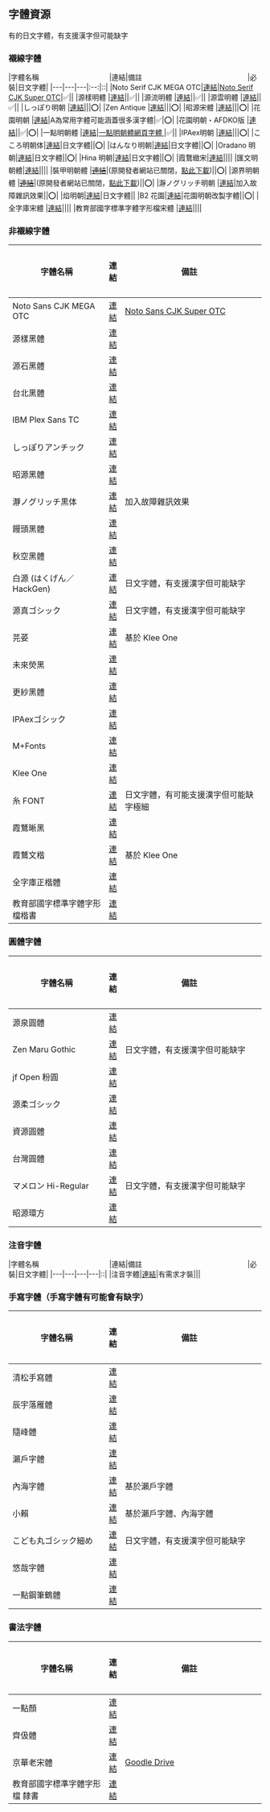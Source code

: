 ## 字體資源

有的日文字體，有支援漢字但可能缺字

### 襯線字體

|字體名稱　　　　　　　　　　|連結|備註　　　　　　　　　　　　　　　|必裝|日文字體|
|---|---|---|:--:|::|
|Noto Serif CJK MEGA OTC|[連結](https://github.com/notofonts/noto-cjk)|[Noto Serif CJK Super OTC](https://github.com/googlefonts/noto-cjk/releases/download/Serif2.003/01_NotoSerifCJK.ttc.zip)|✅||
|源樣明體 |[連結](https://github.com/ButTaiwan/genyo-font)||✅||
|源流明體 |[連結](https://github.com/ButTaiwan/genryu-font)||✅||
|源雲明體 |[連結](https://github.com/ButTaiwan/genwan-font)||✅||
|しっぽり明朝 |[連結](https://github.com/fontdasu/ShipporiMincho)|||⭕|
|Zen Antique |[連結](https://fonts.google.com/specimen/Zen+Antique)|||⭕|
|昭源宋體 |[連結](https://github.com/chiron-fonts/chiron-sung-hk)|||⭕|
|花園明朝 |[連結](https://zh.osdn.net/projects/hanazono-font/)|A為常用字體可能涵蓋很多漢字體|✅|⭕|
|花園明朝・AFDKO版 |[連結](https://github.com/cjkvi/HanaMinAFDKO)||✅|⭕|
|一點明朝體 |[連結](https://github.com/ichitenfont/I.Ming)|[一點明朝體網頁字體 ](https://github.com/ichitenfont/I.MingWebfont)|✅||
|IPAex明朝 |[連結](https://moji.or.jp/ipafont/ipaex00401/)|||⭕|
|こころ明朝体|[連結](https://typingart.net/?p=46)|日文字體||⭕|
|はんなり明朝|[連結](https://typingart.net/?p=44)|日文字體||⭕|
|Oradano 明朝|[連結](https://www.asahi-net.or.jp/~sd5a-ucd/freefonts/Oradano-Mincho/)|日文字體||⭕|
|Hina 明朝|[連結](https://github.com/satsuyako/Hina-Mincho)|日文字體||⭕|
|霞鶩緻宋|[連結](https://github.com/lxgw/LxgwZhiSong)||||
|匯文明朝體|[連結](https://github.com/bosswnx/huiwenmincho-improved)||||
|裝甲明朝體 |~~[連結](http://flopdesign.com/blog/font/5228/)~~|(原開發者網站已關閉，[點此下載](https://raw.githubusercontent.com/seraphwu/dip/main/SoukouMincho.ttf))||⭕|
|源界明朝體 |~~[連結](https://flopdesign.com/blog/font/5146/)~~|(原開發者網站已關閉，[點此下載](https://raw.githubusercontent.com/seraphwu/dip/main/genkai-mincho.ttf))||⭕|
|瀞ノグリッチ明朝 |[連結](https://github.com/amazusa/ToronoGlitch)|加入故障雜訊效果||⭕|
|焰明朝|[連結](https://fontgraphic.jp/download/fg-homura/)|日文字體||
|B2 花園|[連結](https://github.com/max32002/max-hana)|花園明朝改製字體||⭕|
|全字庫宋體 |[連結](https://data.gov.tw/dataset/5961)||||
|教育部國字標準字體字形檔宋體 |[連結](https://language.moe.gov.tw/result.aspx?classify_sn=23&subclassify_sn=436&content_sn=48)||||




### 非襯線字體

|字體名稱　　　　　　　　　　|連結|備註　　　　　　　　　　　　　　　|必裝|日文字體|
|---|---|---|---|:--:|
|Noto Sans CJK MEGA OTC|[連結](https://github.com/notofonts/noto-cjk)|[Noto Sans CJK Super OTC](https://github.com/notofonts/noto-cjk/releases/download/Sans2.004/00_NotoSansCJK.ttc.zip)|✅||
|源樣黑體|[連結](https://github.com/ButTaiwan/genyog-font)||✅||
|源石黑體|[連結](https://github.com/ButTaiwan/genseki-font)||✅||
|台北黑體|[連結](https://sites.google.com/view/jtfoundry/)||✅||
|IBM Plex Sans TC|[連結](https://github.com/IBM/plex/tree/master/packages/plex-sans-tc)||✅||
|しっぽりアンチック|[連結](https://github.com/fontdasu/ShipporiAntique)|||⭕|
|昭源黑體|[連結](https://github.com/chiron-fonts/chiron-hei-hk)||||
|瀞ノグリッチ黒体|[連結](https://github.com/amazusa/ToronoGlitch)|加入故障雜訊效果||⭕|
|饅頭黑體|[連結](https://github.com/mant0u0/MantouSans)||✅||
|秋空黑體|[連結](https://github.com/ChiuMing-Neko/ChiuKongGothic)||||
|白源 (はくげん／HackGen)|[連結](https://github.com/yuru7/HackGen/) |日文字體，有支援漢字但可能缺字||⭕|
|源真ゴシック|[連結](http://jikasei.me/font/genshin/) |日文字體，有支援漢字但可能缺字||⭕|
|芫荽|[連結](https://github.com/ButTaiwan/iansui)|基於 Klee One|✅||
|未來熒黑|[連結](https://github.com/welai/glow-sans)||||
|更紗黑體|[連結](https://github.com/be5invis/Sarasa-Gothic)||||
|IPAexゴシック|[連結](https://moji.or.jp/ipafont/ipaex00401/)|||⭕|
|M+Fonts|[連結](https://mplusfonts.github.io/)|||⭕|
|Klee One|[連結](https://github.com/fontworks-fonts/Klee)|||⭕|
|糸 FONT|[連結](https://font.websozai.jp/line-font2-mihon.html)|日文字體，有可能支援漢字但可能缺字極細||⭕|
|霞鶩晰黑|[連結](https://github.com/lxgw/LxgwXiHei)||||
|霞鶩文楷|[連結](https://github.com/lxgw/LxgwWenKai)|基於 Klee One|||
|全字庫正楷體|[連結](https://data.gov.tw/dataset/5961)||||
|教育部國字標準字體字形檔楷書 |[連結](https://language.moe.gov.tw/result.aspx?classify_sn=23&subclassify_sn=436&content_sn=47)||||



### 圓體字體

|字體名稱　　　　　　　　　　|連結|備註　　　　　　　　　　　　　　　|必裝|日文字體|
|---|---|---|---|:--:|
|源泉圓體|[連結](https://github.com/ButTaiwan/gensen-font)||✅||
|Zen Maru Gothic|[連結](https://fonts.google.com/specimen/Zen+Maru+Gothic)|日文字體，有支援漢字但可能缺字||⭕|
|jf Open 粉圓|[連結](https://github.com/justfont/open-huninn-font)||✅||
|源柔ゴシック|[連結](http://jikasei.me/font/genjyuu/)||✅|⭕|
|資源圓體|[連結](https://github.com/CyanoHao/Resource-Han-Rounded/)||✅||
|台灣圓體|[連結](https://github.com/max32002/TaiwanPearl)||✅||
|マメロン Hi-Regular|[連結](https://moji-waku.com/mamelon/index.html)|日文字體，有支援漢字但可能缺字|||
|昭源環方 |[連結](https://github.com/chiron-fonts/chiron-go-round-tc)||||

### 注音字體

|字體名稱　　　　　　　　　　|連結|備註　　　　　　　　　　　　　　　|必裝|日文字體|
|---|---|---|---|::|
|注音字體|[連結](https://github.com/ButTaiwan/bpmfvs)|有需求才裝|||

### 手寫字體（手寫字體有可能會有缺字）

|字體名稱　　　　　　　　　　|連結|備註　　　　　　　　　　　　　　　|必裝|日文字體|
|---|---|---|---|:--:|
|清松手寫體|[連結](https://github.com/jasonhandwriting/JasonHandwriting)||||
|辰宇落雁體|[連結](https://github.com/Chenyu-otf/chenyuluoyan_thin)||||
|隨峰體|[連結](https://cjkfonts.io/blog/ThePeakFont)||||
|瀨戶字體|[連結](https://zh-tw.osdn.net/projects/setofont/)|||⭕|
|內海字體|[連結](https://github.com/max32002/naikaifont)|基於瀨戶字體|||
|小賴|[連結](https://github.com/lxgw/kose-font)|基於瀨戶字體、內海字體|✅||
|こども丸ゴシック細め|[連結](https://typingart.net/?p=51)|日文字體，有支援漢字但可能缺字||⭕|
|悠哉字體|[連結](https://github.com/lxgw/yozai-font/)||||
|一點鋼筆鶴體|[連結](https://founder.acgvlyric.org/iu/doku.php/%E9%80%A0%E5%AD%97:%E9%96%8B%E6%BA%90%E5%AD%97%E5%9E%8B_i.%E9%8B%BC%E7%AD%86%E9%B6%B4%E9%AB%94)||||

### 書法字體

|字體名稱　　　　　　　　　　|連結|備註　　　　　　　　　　　　　　　|必裝|日文字體|
|---|---|---|---|:--:|
|一點顏|[連結](https://founder.acgvlyric.org/iu/doku.php/%E9%80%A0%E5%AD%97:%E9%96%8B%E6%BA%90%E5%AD%97%E5%9E%8B_i.%E9%A1%8F%E9%AB%94)||||
|齊伋體|[連結](https://github.com/LingDong-/qiji-font)||||
|京華老宋體|[連結](https://zhuanlan.zhihu.com/p/677725322)|[Goodle Drive](https://drive.google.com/file/d/1WQu8_LaS5JRn9Fd03cxWpT4LA9H9HC7T/view?usp=sharing)|||
|教育部國字標準字體字形檔 隸書|[連結](https://language.moe.gov.tw/result.aspx?classify_sn=23&subclassify_sn=436&content_sn=49)||||
